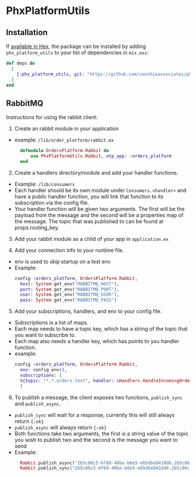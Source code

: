 # PhxPlatformUtils

## Installation

If [available in Hex](https://hex.pm/docs/publish), the package can be installed
by adding `phx_platform_utils` to your list of dependencies in `mix.exs`:

```elixir
def deps do
  [
    {:phx_platform_utils, git: "https://github.com/conchieassociates/phx-platform-utils", tag: "0.1.0"}
  ]
end
```

## RabbitMQ

Instructions for using the rabbit client:

1. Create an rabbit module in your application
  * example: `/lib/order_platform/rabbit.ex`
    ```elixir
      defmodule OrdersPlatform.Rabbit do
          use PhxPlatformUtils.Rabbit, otp_app: :orders_platform
      end
    ```

2. Create a handlers directory/module and add your handler functions.
  * Example: `/lib/consumers`
  * Each handler should be its own module under `Consumers.<handler>` and have a public handler function,
    you will link that function to its subscription via the config file.
  * Your handler function will be given two arguments. The first will be the payload from the message
    and the second will be a properties map of the message. The topic that was published to can be found at props.routing_key.

3. Add your rabbit module as a child of your app in `application.ex` 

4. Add your connection info to your runtime file.
  * env is used to skip startup on a test env
  * Example:
    ```elixir
    config :orders_platform, OrdersPlatform.Rabbit,
      host: System.get_env("RABBITMQ_HOST"),
      port: System.get_env("RABBITMQ_PORT"),
      user: System.get_env("RABBITMQ_USER"),
      pass: System.get_env("RABBITMQ_PASS")
    ```
  

5. Add your subscriptions, handlers, and env to your config file.
  * Subscriptions is a list of maps.
  * Each map needs to have a topic key, which has a string of the topic that you want to subscribe to.
  * Each map also needs a handler key, which has points to you handler function.
  * example:
    ```elixir
    config :orders_platform, OrdersPlatform.Rabbit,
      env: config_env(),
      subscriptions: [
      %{topic: "*.*.orders.test", handler: &Handlers.HandleIncomingOrderEvent/2}
      ]
    ```

6. To publish a message, the client exposes two functions, `publish_sync` and `publish_async`.
  * `publish_sync` will wait for a response, currently this will still always return `{:ok}`
  * `publish_async` will always return `{:ok}`
  * Both functions take two arguments, the first is a string value of the topic you wish to publish two and the second is the message you want to send
  * Example: 
    ```elixir
      Rabbit.publish_async("2b5c86c5-6f68-40be-b6e5-e65dbe0418d6.2b5c86c5-6f68-40be-b6e5-e65dbe0418d6.orders.test", %{order_id: "2b5c86c5-6f68-40be-b6e5-e65dbe0418d6"})
      Rabbit.publish_sync("2b5c86c5-6f68-40be-b6e5-e65dbe0418d6.2b5c86c5-6f68-40be-b6e5-e65dbe0418d6.orders.test", %{order_id: "2b5c86c5-6f68-40be-b6e5-e65dbe0418d6"})
    ```


